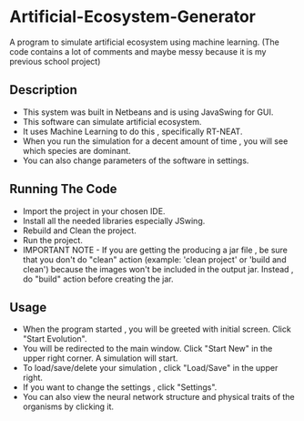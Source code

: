 # Artificial-Ecosystem-Generator
A program to simulate artificial ecosystem using machine learning. (The code contains a lot of comments and maybe messy because it is my previous school project)

## Description
* This system was built in Netbeans and is using JavaSwing for GUI.
* This software can simulate artificial ecosystem.
* It uses Machine Learning to do this , specifically RT-NEAT.
* When you run the simulation for a decent amount of time , you will see which species are dominant.
* You can also change parameters of the software in settings.


## Running The Code
* Import the project in your chosen IDE.
* Install all the needed libraries especially JSwing.
* Rebuild and Clean the project.
* Run the project.
* IMPORTANT NOTE - If you are getting the producing a jar file , be sure that you don't do
"clean" action (example: 'clean project' or 'build and clean') because the images won't be included in the output jar. Instead , do "build" action before creating the jar.


## Usage
* When the program started , you will be greeted with initial screen. Click "Start Evolution".
* You will be redirected to the main window. Click "Start New" in the upper right corner. A simulation will start.
* To load/save/delete your simulation , click "Load/Save" in the upper right.
* If you want to change the settings , click "Settings".
* You can also view the neural network structure and physical traits of the organisms by clicking it.
  
 
